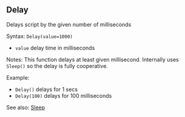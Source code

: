 ## Delay

Delays script by the given number of milliseconds

Syntax: `Delay(value=1000)`

* `value` delay time in milliseconds

Notes: This function delays at least given millisecond. Internally uses `Sleep()` so the delay is fully cooperative.

Example:

* `Delay()` delays for 1 secs
* `Delay(100)` delays for 100 milliseconds

See also: [Sleep](/api-native-functions/sleep.md)

